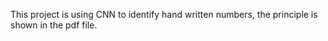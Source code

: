 This project is using CNN to identify hand written numbers, the principle is shown in the pdf file.
